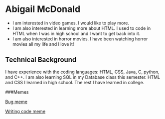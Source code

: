# Abigail McDonald

* I am interested in video games. I would like to play more.
* I am also interested in learning more about HTML. I used to code in HTML when I was in high school and I want to get back into it.
* I am also interested in horror movies. I have been watching horror movies all my life and I love it!

## Technical Background

I have experience with the coding languages: HTML, CSS, Java, C, python, and  C++. I am also learning SQL in my Database class this semester. HTML and CSS I learned in high school. The rest I have learned in college.

###Memes

[Bug meme](https://www.probytes.net/wp-content/uploads/2018/01/6-1.png)

[Writing code meme](https://www.facebook.com/compscimeme/posts/d41d8cd9/557012971338497/)

